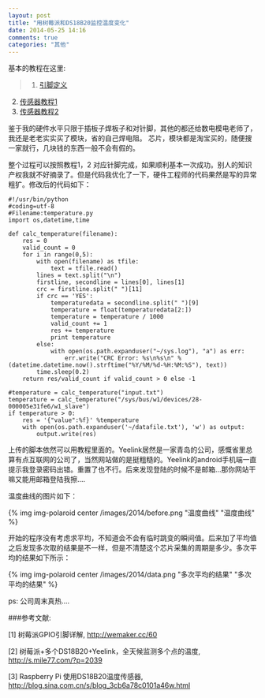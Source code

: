 ```yaml
---
layout: post
title: "用树莓派和DS18B20监控温度变化"
date: 2014-05-25 14:16
comments: true
categories: "其他"
---
```


  基本的教程在这里: 

> 1.  [引脚定义][1]
 2.  [传感器教程1][2]
 3.  [传感器教程2][3]
  
  鉴于我的硬件水平只限于插板子焊板子和对针脚，其他的都还给数电模电老师了，我还是老老实实买了模块，省的自己焊电阻。
芯片，模块都是淘宝买的，随便搜一家就行，几块钱的东西一般不会有假的。


  整个过程可以按照教程1，2 对应针脚完成，如果顺利基本一次成功。别人的知识产权我就不好摘录了。但是代码我优化了一下，硬件工程师的代码果然是写的异常粗犷。修改后的代码如下：

	#!/usr/bin/python
	#coding=utf-8
	#Filename:temperature.py
	import os,datetime,time

	def calc_temperature(filename):
	    res = 0
	    valid_count = 0
	    for i in range(0,5):
	        with open(filename) as tfile:
	            text = tfile.read()
	        lines = text.split("\n")
	        firstline, secondline = lines[0], lines[1]
	        crc = firstline.split(" ")[11]
	        if crc == 'YES':
	            temperaturedata = secondline.split(" ")[9]
	            temperature = float(temperaturedata[2:])
	            temperature = temperature / 1000
	            valid_count += 1
	            res += temperature
	            print temperature
	        else:
	            with open(os.path.expanduser("~/sys.log"), "a") as err:
	                err.write("CRC Error: %s\n%s\n" % (datetime.datetime.now().strftime("%Y/%M/%d-%H:%M:%S"), text))
	        time.sleep(0.2)
	    return res/valid_count if valid_count > 0 else -1

	#temperature = calc_temperature("input.txt")
	temperature = calc_temperature("/sys/bus/w1/devices/28-000005e31fe6/w1_slave")
	if temperature > 0:
	    res = '{"value":%f}' %temperature
	    with open(os.path.expanduser('~/datafile.txt'), 'w') as output:
	        output.write(res)

<!--more-->

  上传的脚本依然可以用教程里面的。Yeelink居然是一家青岛的公司，感慨省里总算有点互联网的公司了，当然网站做的是挺粗糙的。Yeelink的android手机端一直提示我登录密码出错。重置了也不行。后来发现登陆的时候不是邮箱...那你网站干嘛又能用邮箱登陆我擦....

  温度曲线的图片如下： 
  
  {% img img-polaroid center /images/2014/before.png "温度曲线" "温度曲线" %}

  开始的程序没有考虑求平均，不知道会不会有临时跳变的瞬间值。后来加了平均值之后发现多次取的结果是不一样，但是不清楚这个芯片采集的周期是多少。多次平均的结果如下所示：

  {% img img-polaroid center /images/2014/data.png "多次平均的结果" "多次平均的结果" %}

  ps: 公司周末真热....

[1]: http://wemaker.cc/60   "树莓派GPIO引脚详解"
[2]: http://s.mile77.com/?p=2039  "树莓派+多个DS18B20+Yeelink，全天候监测多个点的温度"
[3]: http://blog.sina.com.cn/s/blog_3cb6a78c0101a46w.html  "Raspberry Pi 使用DS18B20温度传感器"


###参考文献:

  \[1] 树莓派GPIO引脚详解, <http://wemaker.cc/60>

  \[2] 树莓派+多个DS18B20+Yeelink，全天候监测多个点的温度, <http://s.mile77.com/?p=2039>

  \[3] Raspberry Pi 使用DS18B20温度传感器, <http://blog.sina.com.cn/s/blog_3cb6a78c0101a46w.html>
